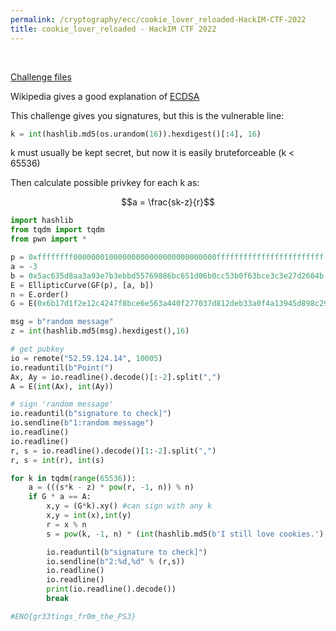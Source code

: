```yaml
---
permalink: /cryptography/ecc/cookie_lover_reloaded-HackIM-CTF-2022
title: cookie_lover_reloaded - HackIM CTF 2022
---
```


<br>

[Challenge files](https://github.com/Connor-McCartney/CTF_Files/tree/main/2022/HackIM/cookie_lover_reloaded)


Wikipedia gives a good explanation of [ECDSA](https://en.wikipedia.org/wiki/Elliptic_Curve_Digital_Signature_Algorithm)

This challenge gives you signatures, but this is the vulnerable line:

```python
k = int(hashlib.md5(os.urandom(16)).hexdigest()[:4], 16)
```

k must usually be kept secret, but now it is easily bruteforceable (k < 65536)

Then calculate possible privkey for each k as:

$$a = \frac{sk-z}{r}$$

```python
import hashlib
from tqdm import tqdm
from pwn import *

p = 0xffffffff00000001000000000000000000000000ffffffffffffffffffffffff
a = -3
b = 0x5ac635d8aa3a93e7b3ebbd55769886bc651d06b0cc53b0f63bce3c3e27d2604b
E = EllipticCurve(GF(p), [a, b])
n = E.order()
G = E(0x6b17d1f2e12c4247f8bce6e563a440f277037d812deb33a0f4a13945d898c296, 0x4fe342e2fe1a7f9b8ee7eb4a7c0f9e162bce33576b315ececbb6406837bf51f5)

msg = b"random message"
z = int(hashlib.md5(msg).hexdigest(),16)

# get pubkey
io = remote("52.59.124.14", 10005)
io.readuntil(b"Point(")
Ax, Ay = io.readline().decode()[:-2].split(",")
A = E(int(Ax), int(Ay))

# sign 'random message'
io.readuntil(b"signature to check]")
io.sendline(b"1:random message")
io.readline()
io.readline()
r, s = io.readline().decode()[1:-2].split(",")
r, s = int(r), int(s)

for k in tqdm(range(65536)):
    a = (((s*k - z) * pow(r, -1, n)) % n)
    if G * a == A:
        x,y = (G*k).xy() #can sign with any k
        x,y = int(x),int(y)
        r = x % n
        s = pow(k, -1, n) * (int(hashlib.md5(b'I still love cookies.').hexdigest(),16) + r * a) % n

        io.readuntil(b"signature to check]")
        io.sendline(b"2:%d,%d" % (r,s))
        io.readline()
        io.readline()
        print(io.readline().decode())
        break

#ENO{gr33tings_fr0m_the_PS3}
```
